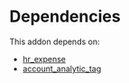 # Dependencies

This addon depends on:

- [hr_expense](https://github.com/bringout/oca-ocb-hr/tree/8ba7c48b948434a6e0f007fa4a42b2c2404b816a/odoo-bringout-oca-ocb-hr_expense)
- [account_analytic_tag](https://github.com/bringout/oca-financial)
